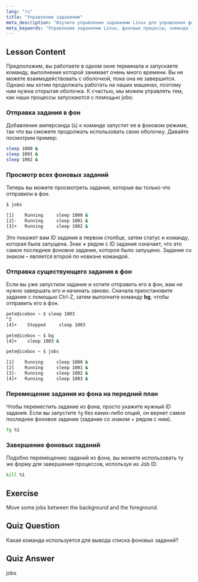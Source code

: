 ```yaml
---
lang: "ru"
title: "Управление заданиями"
meta_description: "Изучите управление заданиями Linux для управления фоновыми процессами. Изучите команды 'jobs', 'bg', 'fg' и 'kill' для эффективного использования оболочки. Начните свой путь в Linux!"
meta_keywords: "Управление заданиями Linux, фоновые процессы, команда jobs, команда bg, команда fg, команда kill, учебник Linux, Linux для начинающих"
---
```


## Lesson Content

Предположим, вы работаете в одном окне терминала и запускаете команду, выполнение которой занимает очень много времени. Вы не можете взаимодействовать с оболочкой, пока она не завершится. Однако мы хотим продолжать работать на наших машинах, поэтому нам нужна открытая оболочка. К счастью, мы можем управлять тем, как наши процессы запускаются с помощью jobs:

### Отправка задания в фон

Добавление амперсанда (`&`) к команде запустит ее в фоновом режиме, так что вы сможете продолжать использовать свою оболочку. Давайте посмотрим пример:

```bash
sleep 1000 &
sleep 1001 &
sleep 1002 &
```

### Просмотр всех фоновых заданий

Теперь вы можете просмотреть задания, которые вы только что отправили в фон.

```bash
$ jobs

[1]    Running     sleep 1000 &
[2]-   Running     sleep 1001 &
[3]+   Running     sleep 1002 &
```

Это покажет вам ID задания в первом столбце, затем статус и команду, которая была запущена. Знак **+** рядом с ID задания означает, что это самое последнее фоновое задание, которое было запущено. Задание со знаком **-** является второй по новизне командой.

### Отправка существующего задания в фон

Если вы уже запустили задание и хотите отправить его в фон, вам не нужно завершать его и начинать заново. Сначала приостановите задание с помощью Ctrl-Z, затем выполните команду **bg**, чтобы отправить его в фон.

```bash
pete@icebox ~ $ sleep 1003
^Z
[4]+    Stopped     sleep 1003

pete@icebox ~ $ bg
[4]+    sleep 1003 &

pete@icebox ~ $ jobs

[1]    Running     sleep 1000 &
[2]    Running     sleep 1001 &
[3]-   Running     sleep 1002 &
[4]+   Running     sleep 1003 &
```

### Перемещение задания из фона на передний план

Чтобы переместить задание из фона, просто укажите нужный ID задания. Если вы запустите `fg` без каких-либо опций, он вернет самое последнее фоновое задание (задание со знаком + рядом с ним).

```bash
fg %1
```

### Завершение фоновых заданий

Подобно перемещению заданий из фона, вы можете использовать ту же форму для завершения процессов, используя их Job ID.

```bash
kill %1
```

## Exercise

Move some jobs between the background and the foreground.

## Quiz Question

Какая команда используется для вывода списка фоновых заданий?

## Quiz Answer

jobs
